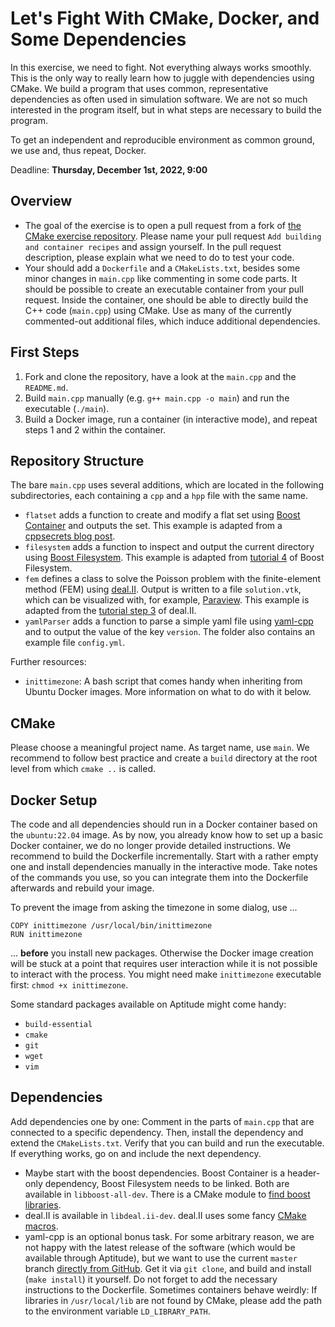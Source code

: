 # Let's Fight With CMake, Docker, and Some Dependencies

In this exercise, we need to fight. Not everything always works smoothly. This is the only way to really learn how to juggle with dependencies using CMake. We build a program that uses common, representative dependencies as often used in simulation software. We are not so much interested in the program itself, but in what steps are necessary to build the program.

To get an independent and reproducible environment as common ground, we use and, thus repeat, Docker.

Deadline: **Thursday, December 1st, 2022, 9:00**

## Overview

- The goal of the exercise is to open a pull request from a fork of [the CMake exercise repository](https://github.com/Simulation-Software-Engineering/cmake-exercise-wt2223). Please name your pull request `Add building and container recipes` and assign yourself. In the pull request description, please explain what we need to do to test your code.
- Your should add a `Dockerfile` and a `CMakeLists.txt`, besides some minor changes in `main.cpp` like commenting in some code parts. It should be possible to create an executable container from your pull request. Inside the container, one should be able to directly build the C++ code (`main.cpp`) using CMake. Use as many of the currently commented-out additional files, which induce additional dependencies.

## First Steps

1. Fork and clone the repository, have a look at the `main.cpp` and the `README.md`.
2. Build `main.cpp` manually (e.g. `g++ main.cpp -o main`) and run the executable (`./main`).
3. Build a Docker image, run a container (in interactive mode), and repeat steps 1 and 2 within the container.

## Repository Structure

The bare `main.cpp` uses several additions, which are located in the following subdirectories, each containing a `cpp` and a `hpp` file with the same name.

- `flatset` adds a function to create and modify a flat set using [Boost Container](https://www.boost.org/doc/libs/1_80_0/doc/html/container.html) and outputs the set. This example is adapted from a [cppsecrets blog post](http://cppsecrets.com/article.php?id=2834).
- `filesystem` adds a function to inspect and output the current directory using [Boost Filesystem](https://www.boost.org/doc/libs/1_75_0/libs/filesystem/doc/index.htm). This example is adapted from [tutorial 4](https://www.boost.org/doc/libs/1_80_0/libs/filesystem/example/tut4.cpp) of Boost Filesystem.
- `fem` defines a class to solve the Poisson problem with the finite-element method (FEM) using [deal.II](https://www.dealii.org/). Output is written to a file `solution.vtk`, which can be visualized with, for example, [Paraview](https://www.paraview.org/). This example is adapted from the [tutorial step 3](https://dealii.org/current/doxygen/deal.II/step_3.html) of deal.II.
- `yamlParser` adds a function to parse a simple yaml file using [yaml-cpp](https://github.com/jbeder/yaml-cpp) and to output the value of the key `version`. The folder also contains an example file `config.yml`.

Further resources:

- `inittimezone`: A bash script that comes handy when inheriting from Ubuntu Docker images. More information on what to do with it below.

## CMake

Please choose a meaningful project name. As target name, use `main`. We recommend to follow best practice and create a `build` directory at the root level from which `cmake ..` is called.

## Docker Setup

The code and all dependencies should run in a Docker container based on the `ubuntu:22.04` image. As by now, you already know how to set up a basic Docker container, we do no longer provide detailed instructions. We recommend to build the Dockerfile incrementally. Start with a rather empty one and install dependencies manually in the interactive mode. Take notes of the commands you use, so you can integrate them into the Dockerfile afterwards and rebuild your image.

To prevent the image from asking the timezone in some dialog, use ...

```docker
COPY inittimezone /usr/local/bin/inittimezone
RUN inittimezone
```

... **before** you install new packages. Otherwise the Docker image creation will be stuck at a point that requires user interaction while it is not possible to interact with the process. You might need make `inittimezone` executable first: `chmod +x inittimezone`.

Some standard packages available on Aptitude might come handy:

- `build-essential`
- `cmake`
- `git`
- `wget`
- `vim`

## Dependencies

Add dependencies one by one: Comment in the parts of `main.cpp` that are connected to a specific dependency. Then, install the dependency and extend the `CMakeLists.txt`. Verify that you can build and run the executable. If everything works, go on and include the next dependency.

- Maybe start with the boost dependencies. Boost Container is a header-only dependency, Boost Filesystem needs to be linked. Both are available in `libboost-all-dev`. There is a CMake module to [find boost libraries](https://cmake.org/cmake/help/latest/module/FindBoost.html).
- deal.II is available in `libdeal.ii-dev`. deal.II uses some fancy [CMake macros](https://www.dealii.org/current/users/cmake_user.html).
- yaml-cpp is an optional bonus task. For some arbitrary reason, we are not happy with the latest release of the software (which would be available through Aptitude), but we want to use the current `master` branch [directly from GitHub](https://github.com/jbeder/yaml-cpp). Get it via `git clone`, and build and install (`make install`) it yourself. Do not forget to add the necessary instructions to the Dockerfile. Sometimes containers behave weirdly: If libraries in `/usr/local/lib` are not found by CMake, please add the path to the environment variable `LD_LIBRARY_PATH`.
